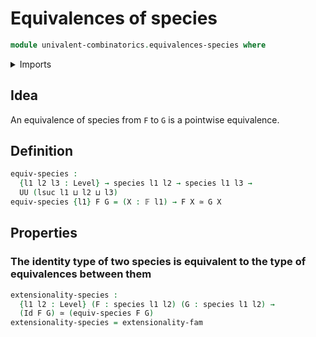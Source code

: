 # Equivalences of species

```agda
module univalent-combinatorics.equivalences-species where
```

<details><summary>Imports</summary>
```agda
open import univalent-combinatorics.finite-types
open import univalent-combinatorics.species
open import foundation.contractible-types
open import foundation.dependent-pair-types
open import foundation.equality-dependent-function-types
open import foundation.equivalences
open import foundation.functions
open import foundation.identity-types
open import foundation.univalence
open import foundation.universe-levels
```
</details>

## Idea

An equivalence of species from `F` to `G` is a pointwise equivalence.

## Definition

```agda
equiv-species :
  {l1 l2 l3 : Level} → species l1 l2 → species l1 l3 →
  UU (lsuc l1 ⊔ l2 ⊔ l3)
equiv-species {l1} F G = (X : 𝔽 l1) → F X ≃ G X
```

## Properties

### The identity type of two species is equivalent to the type of equivalences between them

```agda
extensionality-species :
  {l1 l2 : Level} (F : species l1 l2) (G : species l1 l2) →
  (Id F G) ≃ (equiv-species F G)
extensionality-species = extensionality-fam
```

